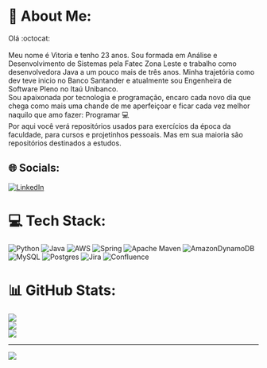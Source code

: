# 💫 About Me:
Olá :octocat:<br><br>Meu nome é Vitoria e tenho 23 anos. Sou formada em Análise e Desenvolvimento de Sistemas pela Fatec Zona Leste e trabalho como desenvolvedora Java a um pouco mais de três anos. Minha trajetória como dev teve inicio no Banco Santander e atualmente sou Engenheira de Software Pleno no Itaú Unibanco.<br>Sou apaixonada por tecnologia e programação, encaro cada novo dia que chega como mais uma chande de me aperfeiçoar e ficar cada vez melhor naquilo que amo fazer: Programar 💻<br>Por aqui você verá repositórios usados para exercícios da época da faculdade, para cursos e projetinhos pessoais. Mas em sua maioria são repositórios destinados a estudos.


## 🌐 Socials:
[![LinkedIn](https://img.shields.io/badge/LinkedIn-%230077B5.svg?logo=linkedin&logoColor=white)](https://linkedin.com/in/vitoria-ferreira-santos) 

# 💻 Tech Stack:
![Python](https://img.shields.io/badge/python-3670A0?style=for-the-badge&logo=python&logoColor=ffdd54) ![Java](https://img.shields.io/badge/java-%23ED8B00.svg?style=for-the-badge&logo=java&logoColor=white) ![AWS](https://img.shields.io/badge/AWS-%23FF9900.svg?style=for-the-badge&logo=amazon-aws&logoColor=white) ![Spring](https://img.shields.io/badge/spring-%236DB33F.svg?style=for-the-badge&logo=spring&logoColor=white) ![Apache Maven](https://img.shields.io/badge/Apache%20Maven-C71A36?style=for-the-badge&logo=Apache%20Maven&logoColor=white) ![AmazonDynamoDB](https://img.shields.io/badge/Amazon%20DynamoDB-4053D6?style=for-the-badge&logo=Amazon%20DynamoDB&logoColor=white) ![MySQL](https://img.shields.io/badge/mysql-%2300f.svg?style=for-the-badge&logo=mysql&logoColor=white) ![Postgres](https://img.shields.io/badge/postgres-%23316192.svg?style=for-the-badge&logo=postgresql&logoColor=white) ![Jira](https://img.shields.io/badge/jira-%230A0FFF.svg?style=for-the-badge&logo=jira&logoColor=white) ![Confluence](https://img.shields.io/badge/confluence-%23172BF4.svg?style=for-the-badge&logo=confluence&logoColor=white)
# 📊 GitHub Stats:
![](https://github-readme-stats.vercel.app/api?username=vitoriafrds&theme=omni&hide_border=false&include_all_commits=true&count_private=false)<br/>
![](https://github-readme-streak-stats.herokuapp.com/?user=vitoriafrds&theme=omni&hide_border=false)<br/>
![](https://github-readme-stats.vercel.app/api/top-langs/?username=vitoriafrds&theme=omni&hide_border=false&include_all_commits=true&count_private=false&layout=compact)

---
[![](https://visitcount.itsvg.in/api?id=vitoriafrds&icon=0&color=12)](https://visitcount.itsvg.in)
